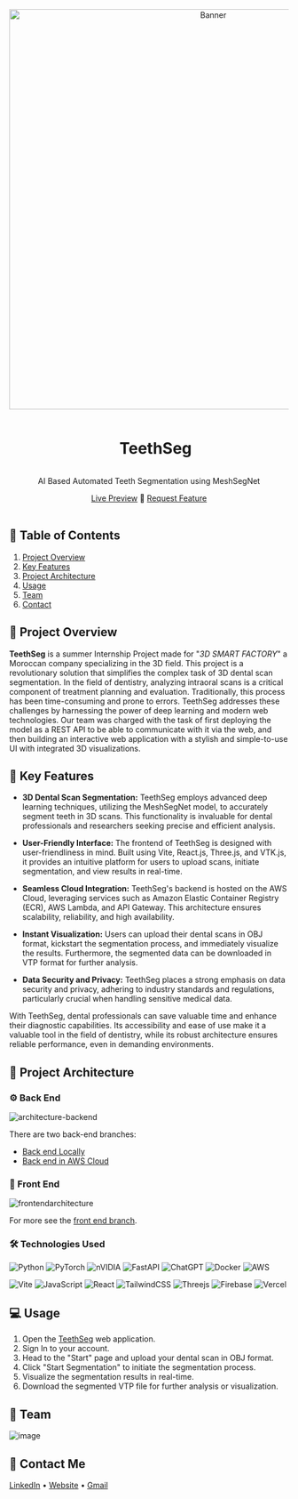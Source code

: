 <div align="center">
  <a href="https://teethseg.vercel.app/">
    <img src="https://github.com/Hamagistral/TeethSeg/assets/66017329/4a5c9cac-9a54-4da3-87a4-ba1af091eba7" alt="Banner" width="720">
  </a>

  <div id="user-content-toc">
    <ul>
      <summary><h1 style="display: inline-block;">TeethSeg</h1></summary>
    </ul>
  </div>
  
  <p>AI Based Automated Teeth Segmentation using MeshSegNet</p>
    <a href="https://teethseg-ai.vercel.app/" target="_blank">Live Preview</a>
    🦷
    <a href="https://github.com/Hamagistral/TeethSeg/issues" target="_blank">Request Feature</a>
</div>
<br>

## 📝 Table of Contents

1. [ Project Overview ](#introduction)
2. [ Key Features ](#features)
3. [ Project Architecture ](#arch)
4. [ Usage ](#usage)
5. [ Team ](#team)
6. [ Contact ](#contact)

<a name="introduction"></a>
## 🔬 Project Overview 

**TeethSeg** is a summer Internship Project made for "*3D SMART FACTORY*" a Moroccan company specializing in the 3D field. This project is a revolutionary solution that simplifies the complex task of 3D dental scan segmentation. In the field of dentistry, analyzing intraoral scans is a critical component of treatment planning and evaluation. Traditionally, this process has been time-consuming and prone to errors. TeethSeg addresses these challenges by harnessing the power of deep learning and modern web technologies. Our team was charged with the task of first deploying the model as a REST API to be able to communicate with it via the web, and then building an interactive web application with a stylish and simple-to-use UI with integrated 3D visualizations.  

<a name="features"></a>
## 🔌 Key Features

- **3D Dental Scan Segmentation:** TeethSeg employs advanced deep learning techniques, utilizing the MeshSegNet model, to accurately segment teeth in 3D scans. This functionality is invaluable for dental professionals and researchers seeking precise and efficient analysis.

- **User-Friendly Interface:** The frontend of TeethSeg is designed with user-friendliness in mind. Built using Vite, React.js, Three.js, and VTK.js, it provides an intuitive platform for users to upload scans, initiate segmentation, and view results in real-time.

- **Seamless Cloud Integration:** TeethSeg's backend is hosted on the AWS Cloud, leveraging services such as Amazon Elastic Container Registry (ECR), AWS Lambda, and API Gateway. This architecture ensures scalability, reliability, and high availability.

- **Instant Visualization:** Users can upload their dental scans in OBJ format, kickstart the segmentation process, and immediately visualize the results. Furthermore, the segmented data can be downloaded in VTP format for further analysis.

- **Data Security and Privacy:** TeethSeg places a strong emphasis on data security and privacy, adhering to industry standards and regulations, particularly crucial when handling sensitive medical data.

With TeethSeg, dental professionals can save valuable time and enhance their diagnostic capabilities. Its accessibility and ease of use make it a valuable tool in the field of dentistry, while its robust architecture ensures reliable performance, even in demanding environments.  

<a name="arch"></a>
## 📝 Project Architecture

### ⚙️ Back End

![architecture-backend](https://github.com/Hamagistral/TeethSeg/assets/66017329/3eddbe6e-1afb-4a52-8128-006367c0d670)

There are two back-end branches:

- [Back end Locally](https://github.com/Hamagistral/TeethSeg/tree/backend_local)
- [Back end in AWS Cloud](https://github.com/Hamagistral/TeethSeg/tree/backend_aws)

### 🎨 Front End

![frontendarchitecture](https://github.com/Hamagistral/TeethSeg/assets/66017329/2fb117b5-8dc9-4ac6-a9f0-7f7a2a15e122)

For more see the [front end branch](https://github.com/Hamagistral/TeethSeg/tree/frontend).

### 🛠️ Technologies Used

![Python](https://img.shields.io/badge/python-3670A0?style=for-the-badge&logo=python&logoColor=ffdd54)
![PyTorch](https://img.shields.io/badge/PyTorch-%23EE4C2C.svg?style=for-the-badge&logo=PyTorch&logoColor=white)
![nVIDIA](https://img.shields.io/badge/nVIDIA-%2376B900.svg?style=for-the-badge&logo=nVIDIA&logoColor=white)
![FastAPI](https://img.shields.io/badge/FastAPI-005571?style=for-the-badge&logo=fastapi)
![ChatGPT](https://img.shields.io/badge/OpenAI-74aa9c?style=for-the-badge&logo=openai&logoColor=white)
![Docker](https://img.shields.io/badge/docker-%230db7ed.svg?style=for-the-badge&logo=docker&logoColor=white)
![AWS](https://img.shields.io/badge/AWS-%23FF9900.svg?style=for-the-badge&logo=amazon-aws&logoColor=white)

![Vite](https://img.shields.io/badge/vite-%23646CFF.svg?style=for-the-badge&logo=vite&logoColor=white)
![JavaScript](https://img.shields.io/badge/javascript-%23323330.svg?style=for-the-badge&logo=javascript&logoColor=%23F7DF1E)
![React](https://img.shields.io/badge/react-%2320232a.svg?style=for-the-badge&logo=react&logoColor=%2361DAFB)
![TailwindCSS](https://img.shields.io/badge/tailwindcss-%2338B2AC.svg?style=for-the-badge&logo=tailwind-css&logoColor=white)
![Threejs](https://img.shields.io/badge/threejs-black?style=for-the-badge&logo=three.js&logoColor=white)
![Firebase](https://img.shields.io/badge/Firebase-%23FF9900.svg?style=for-the-badge&logo=Firebase&logoColor=white)
![Vercel](https://img.shields.io/badge/vercel-%23000000.svg?style=for-the-badge&logo=vercel&logoColor=white)

<a name="usage"></a>
## 💻 Usage

1. Open the [TeethSeg](https://teethseg.vercel.app/) web application.
2. Sign In to your account.
3. Head to the "Start" page and upload your dental scan in OBJ format.
4. Click "Start Segmentation" to initiate the segmentation process.
5. Visualize the segmentation results in real-time.
6. Download the segmented VTP file for further analysis or visualization.

<a name="team"></a>
## 👥 Team

![image](https://github.com/Hamagistral/TeethSeg/assets/66017329/3608dd52-6d3f-4f88-8da8-f3592bc7d42e)

<a name="contact"></a>
## 📨 Contact Me

[LinkedIn](https://www.linkedin.com/in/hamza-elbelghiti/) •
[Website](https://Hamagistral.me) •
[Gmail](hamza.lbelghiti@gmail.com)
